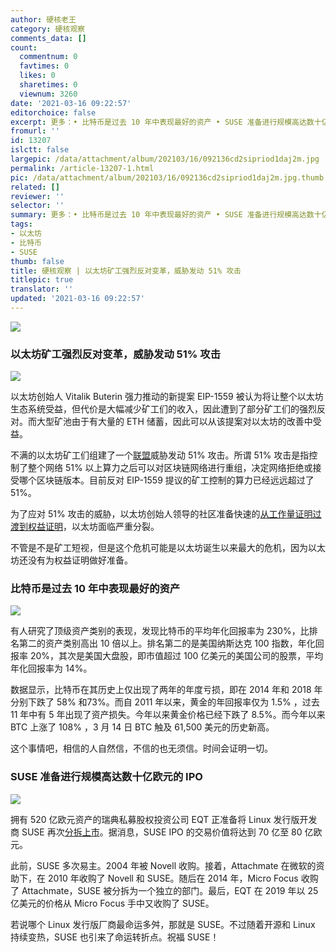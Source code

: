 ```yaml
---
author: 硬核老王
category: 硬核观察
comments_data: []
count:
  commentnum: 0
  favtimes: 0
  likes: 0
  sharetimes: 0
  viewnum: 3260
date: '2021-03-16 09:22:57'
editorchoice: false
excerpt: 更多：• 比特币是过去 10 年中表现最好的资产 • SUSE 准备进行规模高达数十亿欧元的 IPO
fromurl: ''
id: 13207
islctt: false
largepic: /data/attachment/album/202103/16/092136cd2sipriod1daj2m.jpg
permalink: /article-13207-1.html
pic: /data/attachment/album/202103/16/092136cd2sipriod1daj2m.jpg.thumb.jpg
related: []
reviewer: ''
selector: ''
summary: 更多：• 比特币是过去 10 年中表现最好的资产 • SUSE 准备进行规模高达数十亿欧元的 IPO
tags:
- 以太坊
- 比特币
- SUSE
thumb: false
title: 硬核观察 | 以太坊矿工强烈反对变革，威胁发动 51% 攻击
titlepic: true
translator: ''
updated: '2021-03-16 09:22:57'
---
```


![](/data/attachment/album/202103/16/092136cd2sipriod1daj2m.jpg)


### 以太坊矿工强烈反对变革，威胁发动 51% 攻击


![](/data/attachment/album/202103/16/092147tbefjembo0iwtf5p.png)


以太坊创始人 Vitalik Buterin 强力推动的新提案 EIP-1559 被认为将让整个以太坊生态系统受益，但代价是大幅减少矿工们的收入，因此遭到了部分矿工们的强烈反对。而大型矿池由于有大量的 ETH 储蓄，因此可以从该提案对以太坊的改善中受益。


不满的以太坊矿工们组建了一个[联盟](https://stopeip1559.org/ "https://stopeip1559.org/")威胁发动 51% 攻击。所谓 51% 攻击是指控制了整个网络 51% 以上算力之后可以对区块链网络进行重组，决定网络拒绝或接受哪个区块链版本。目前反对 EIP-1559 提议的矿工控制的算力已经远远超过了 51%。


为了应对 51% 攻击的威胁，以太坊创始人领导的社区准备快速的[从工作量证明过渡到权益证明](https://our.status.im/vitalik-escalates-eth-2-0-merge-as-miners-plan-a-51-attack/ "https://our.status.im/vitalik-escalates-eth-2-0-merge-as-miners-plan-a-51-attack/")，以太坊面临严重分裂。


不管是不是矿工短视，但是这个危机可能是以太坊诞生以来最大的危机，因为以太坊还没有为权益证明做好准备。


### 比特币是过去 10 年中表现最好的资产


![](/data/attachment/album/202103/16/092214h1yn1zfri10kky6f.jpg)


有人研究了顶级资产类别的表现，发现比特币的平均年化回报率为 230%，比排名第二的资产类别高出 10 倍以上。排名第二的是美国纳斯达克 100 指数，年化回报率 20%，其次是美国大盘股，即市值超过 100 亿美元的美国公司的股票，平均年化回报率为 14%。


数据显示，比特币在其历史上仅出现了两年的年度亏损，即在 2014 年和 2018 年分别下跌了 58% 和73%。而自 2011 年以来，黄金的年回报率仅为 1.5% ，过去 11 年中有 5 年出现了资产损失。今年以来黄金价格已经下跌了 8.5%。而今年以来 BTC 上涨了 108% ，3 月 14 日 BTC 触及 61,500 美元的历史新高。


这个事情吧，相信的人自然信，不信的也无须信。时间会证明一切。


### SUSE 准备进行规模高达数十亿欧元的 IPO


![](/data/attachment/album/202103/16/092225zyxkyt3gkxztkky3.jpg)


拥有 520 亿欧元资产的瑞典私募股权投资公司 EQT 正准备将 Linux 发行版开发商 SUSE 再次[分拆上市](https://www.zdnet.com/article/suse-prepares-for-multi-billion-euro-ipo/ "https://www.zdnet.com/article/suse-prepares-for-multi-billion-euro-ipo/")。据消息，SUSE IPO 的交易价值将达到 70 亿至 80 亿欧元。


此前，SUSE 多次易主。2004 年被 Novell 收购。接着，Attachmate 在微软的资助下，在 2010 年收购了 Novell 和 SUSE。随后在 2014 年，Micro Focus 收购了 Attachmate，SUSE 被分拆为一个独立的部门。最后，EQT 在 2019 年以 25 亿美元的价格从 Micro Focus 手中又收购了 SUSE。


若说哪个 Linux 发行版厂商最命运多舛，那就是 SUSE。不过随着开源和 Linux 持续变热，SUSE 也引来了命运转折点。祝福 SUSE！